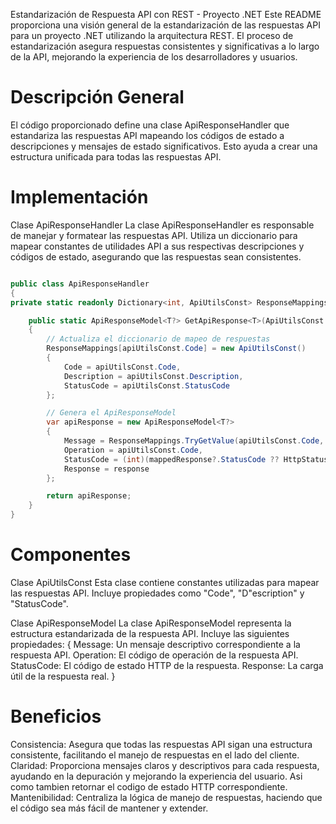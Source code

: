 Estandarización de Respuesta API con REST - Proyecto .NET
Este README proporciona una visión general de la estandarización de las respuestas API para un proyecto .NET utilizando la arquitectura REST. El proceso de estandarización asegura respuestas consistentes y significativas a lo largo de la API, mejorando la experiencia de los desarrolladores y usuarios.

# Descripción General
El código proporcionado define una clase ApiResponseHandler que estandariza las respuestas API mapeando los códigos de estado a descripciones y mensajes de estado significativos. Esto ayuda a crear una estructura unificada para todas las respuestas API.

# Implementación
Clase ApiResponseHandler
La clase ApiResponseHandler es responsable de manejar y formatear las respuestas API. Utiliza un diccionario para mapear constantes de utilidades API a sus respectivas descripciones y códigos de estado, asegurando que las respuestas sean consistentes.

```csharp

public class ApiResponseHandler
{
private static readonly Dictionary<int, ApiUtilsConst> ResponseMappings = new();

    public static ApiResponseModel<T?> GetApiResponse<T>(ApiUtilsConst apiUtilsConst, T? response)
    {
        // Actualiza el diccionario de mapeo de respuestas
        ResponseMappings[apiUtilsConst.Code] = new ApiUtilsConst()
        {
            Code = apiUtilsConst.Code,
            Description = apiUtilsConst.Description,
            StatusCode = apiUtilsConst.StatusCode
        };

        // Genera el ApiResponseModel
        var apiResponse = new ApiResponseModel<T?>
        {
            Message = ResponseMappings.TryGetValue(apiUtilsConst.Code, out var mappedResponse) ? mappedResponse.Description : "Error desconocido",
            Operation = apiUtilsConst.Code,
            StatusCode = (int)(mappedResponse?.StatusCode ?? HttpStatusCode.InternalServerError),
            Response = response
        };

        return apiResponse;
    }
}
```
# Componentes
Clase ApiUtilsConst
Esta clase contiene constantes utilizadas para mapear las respuestas API. Incluye propiedades como "Code", "D"escription" y "StatusCode".

Clase ApiResponseModel<T>
La clase ApiResponseModel representa la estructura estandarizada de la respuesta API. Incluye las siguientes propiedades:
{
    Message: Un mensaje descriptivo correspondiente a la respuesta API.
    Operation: El código de operación de la respuesta API.
    StatusCode: El código de estado HTTP de la respuesta.
    Response: La carga útil de la respuesta real. 
}   


# Beneficios
Consistencia: Asegura que todas las respuestas API sigan una estructura consistente, facilitando el manejo de respuestas en el lado del cliente.
Claridad: Proporciona mensajes claros y descriptivos para cada respuesta, ayudando en la depuración y mejorando la experiencia del usuario. Asi como tambien retornar el codigo de estado HTTP correspondiente.
Mantenibilidad: Centraliza la lógica de manejo de respuestas, haciendo que el código sea más fácil de mantener y extender.